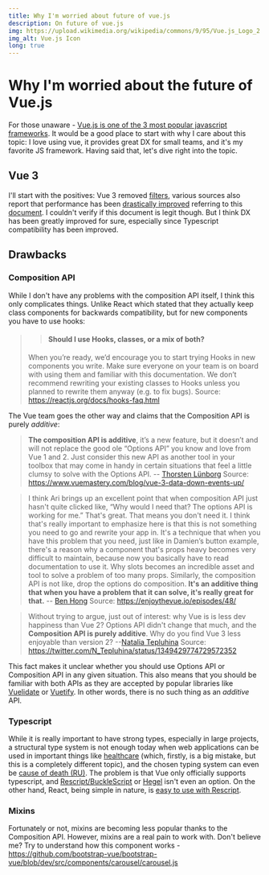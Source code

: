 ```yaml
---
title: Why I'm worried about future of vue.js
description: On future of vue.js
img: https://upload.wikimedia.org/wikipedia/commons/9/95/Vue.js_Logo_2.svg
img_alt: Vue.js Icon
long: true
---
```

# Why I'm worried about the future of Vue.js
For those unaware - [Vue.js is one of the 3 most popular javascript frameworks](https://gist.github.com/tkrotoff/b1caa4c3a185629299ec234d2314e190). 
It would be a good place to start with why I care about this topic: I love using vue, it provides great DX for small teams, and it's my favorite JS framework. Having said that, let's dive right into the topic.
## Vue 3
I'll start with the positives: Vue 3 removed [filters](https://v3.vuejs.org/guide/migration/filters.html), various sources also report that performance has been [drastically improved](https://geckodynamics.com/blog/vue2-vs-vue3) referring to this [document](https://docs.google.com/spreadsheets/d/1VJFx-kQ4KjJmnpDXIEaig-cVAAJtpIGLZNbv3Lr4CR0/edit#gid=0). I couldn't verify if this document is legit though. But I think DX has been greatly improved for sure, especially since Typescript compatibility has been improved.

## Drawbacks

### Composition API
While I don't have any problems with the composition API itself, I think this only complicates things. Unlike React which stated that they actually keep class components for backwards compatibility, but for new components you have to use hooks:
> > #### Should I use Hooks, classes, or a mix of both?
> When you’re ready, we’d encourage you to start trying Hooks in new components you write. Make sure everyone on your team is on board with using them and familiar with this documentation. We don’t recommend rewriting your existing classes to Hooks unless you planned to rewrite them anyway (e.g. to fix bugs).
Source: https://reactjs.org/docs/hooks-faq.html

The Vue team goes the other way and claims that the Composition API is purely *additive*:
> **The composition API is additive**, it’s a new feature, but it doesn’t and will not replace the good ole “Options API” you know and love from Vue 1 and 2. Just consider this new API as another tool in your toolbox that may come in handy in certain situations that feel a little clumsy to solve with the Options API. -- [Thorsten Lünborg](https://github.com/LinusBorg)
Source: https://www.vuemastery.com/blog/vue-3-data-down-events-up/

> I think Ari brings up an excellent point that when composition API just hasn't quite clicked like, “Why would I need that? The options API is working for me.” That's great. That means you don't need it. I think that's really important to emphasize here is that this is not something you need to go and rewrite your app in. It's a technique that when you have this problem that you need, just like in Damien’s button example, there's a reason why a component that's props heavy becomes very difficult to maintain, because now you basically have to read documentation to use it. Why slots becomes an incredible asset and tool to solve a problem of too many props. Similarly, the composition API is not like, drop the options do composition. **It's an additive thing that when you have a problem that it can solve, it's really great for that.** -- [Ben Hong](https://www.bencodezen.io/)
Source: https://enjoythevue.io/episodes/48/

> Without trying to argue, just out of interest: why Vue is is less dev happiness than Vue 2? Options API didn't change that much, and the **Composition API is purely additive**. Why do you find Vue 3 less enjoyable than version 2? --[Natalia Tepluhina](https://www.nataliatepluhina.com/)
Source: https://twitter.com/N_Tepluhina/status/1349429774729572352

This fact makes it unclear whether you should use Options API or Composition API in any given situation. This also means that you should be familiar with both APIs as they are accepted by popular libraries like [Vuelidate](https://vuelidate.js.org/) or [Vuetify](https://vuetifyjs.com/en/). In other words, there is no such thing as an *additive* API.

### Typescript
While it is really important to have strong types, especially in large projects, a structural type system is not enough today when web applications can be used in important things like [healthcare](https://www.researchgate.net/publication/251225200_Web-Based_Applications_in_Healthcare) (which, firstly, is a big mistake, but this is a completely different topic), and the chosen typing system can even be [cause of death (RU)](https://youtu.be/jnSHRPCTFPc?t=727). The problem is that Vue only officially supports typescript, and [Rescript/BuckleScript](https://rescript-lang.org/) or [Hegel](https://hegel.js.org/) isn't even an option. On the other hand, React, being simple in nature, is [easy to use with Rescript](https://rescript-lang.org/docs/react/latest/introduction).

### Mixins
Fortunately or not, mixins are becoming less popular thanks to the Composition API. However, mixins are a real pain to work with. Don't believe me? Try to understand how this component works - https://github.com/bootstrap-vue/bootstrap-vue/blob/dev/src/components/carousel/carousel.js 
